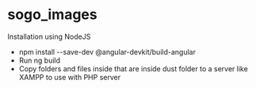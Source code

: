 # sogo_images

Installation
using NodeJS
- npm install --save-dev @angular-devkit/build-angular
- Run ng build
- Copy folders and files inside that are inside dust folder to a server like XAMPP to use with PHP server

